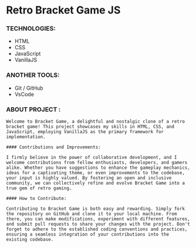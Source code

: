# Retro Bracket Game JS

### TECHNOLOGIES:

- HTML
- CSS
- JavaScript
- VanillaJS

### ANOTHER TOOLS:

- Git / GitHub
- VsCode


### ABOUT PROJECT : 

    Welcome to Bracket Game, a delightful and nostalgic clone of a retro bracket game! This project showcases my skills in HTML, CSS, and JavaScript, employing VanillaJS as the primary framework for implementation. 

    #### Contributions and Improvements:

    I firmly believe in the power of collaborative development, and I welcome contributions from fellow enthusiasts, developers, and gamers alike. Whether you have suggestions to enhance the gameplay mechanics, ideas for a captivating theme, or even improvements to the codebase, your input is highly valued. By fostering an open and inclusive community, we can collectively refine and evolve Bracket Game into a true gem of retro gaming.

    #### How to Contribute:

    Contributing to Bracket Game is both easy and rewarding. Simply fork the repository on GitHub and clone it to your local machine. From there, you can make modifications, experiment with different features, and submit pull requests to share your changes with the project. Don't forget to adhere to the established coding conventions and practices, ensuring a seamless integration of your contributions into the existing codebase.



